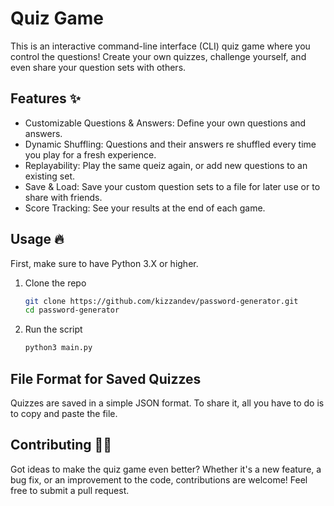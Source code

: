 # Quiz Game

This is an interactive command-line interface (CLI) quiz game where you control the questions! Create your own quizzes, challenge yourself, and even share your question sets with others.

## Features ✨

- Customizable Questions & Answers: Define your own questions and answers.
- Dynamic Shuffling: Questions and their answers re shuffled every time you play for a fresh experience.
- Replayability: Play the same queiz again, or add new questions to an existing set.
- Save & Load: Save your custom question sets to a file for later use or to share with friends.
- Score Tracking: See your results at the end of each game.

## Usage 🔥

First, make sure to have Python 3.X or higher.

1. Clone the repo
    ```sh
    git clone https://github.com/kizzandev/password-generator.git
    cd password-generator
    ```

2. Run the script
    ```sh
    python3 main.py
    ```

## File Format for Saved Quizzes

Quizzes are saved in a simple JSON format. To share it, all you have to do is to copy and paste the file.

## Contributing 🤝🏼

Got ideas to make the quiz game even better? Whether it's a new feature, a bug fix, or an improvement to the code, contributions are welcome! Feel free to submit a pull request.
